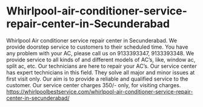 # Whirlpool-air-conditioner-service-repair-center-in-Secunderabad
  Whirlpool Air conditioner service repair center in Secunderabad. We provide doorstep service to customers to their scheduled time.  You have any problem with your AC, please call us on 9133393347, 9133393348. We provide service to all kinds of and different models of AC’s, like, window ac, split ac, etc. Our technicians are here to repair your AC’s. Our service center has expert technicians in this field. They solve all major and minor issues at first visit only. Our aim is to provide a reliable and qualified service to the customer. Our service center charges 350/- only, for visiting charges.  https://whirlpoolbestservice.com/whirlpool-air-conditioner-service-repair-center-in-secunderabad/
